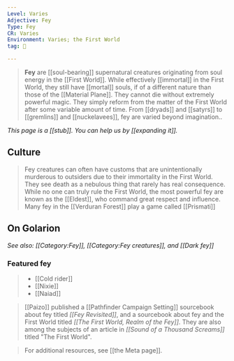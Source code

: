 ```yaml
---
Level: Varies
Adjective: Fey
Type: Fey
CR: Varies
Environment: Varies; the First World
tag: 👹

---
```


>  **Fey** are [[soul-bearing]] supernatural creatures originating from soul energy in the [[First World]]. While effectively [[immortal]] in the First World, they still have [[mortal]] souls, if of a different nature than those of the [[Material Plane]]. They cannot die without extremely powerful magic. They simply reform from the matter of the First World after some variable amount of time. From [[dryads]] and [[satyrs]] to [[gremlins]] and [[nuckelavees]], fey are varied beyond imagination..



*This page is a [[stub]]. You can help us by [[expanding it]].*



## Culture

>  Fey creatures can often have customs that are unintentionally murderous to outsiders due to their immortality in the First World. They see death as a nebulous thing that rarely has real consequence.
>  While no one can truly rule the First World, the most powerful fey are known as the [[Eldest]], who command great respect and influence.
>  Many fey in the [[Verduran Forest]] play a game called [[Prismati]]


## On Golarion

*See also: [[Category:Fey]], [[Category:Fey creatures]], and [[Dark fey]]*

### Featured fey

>  - [[Cold rider]]
>  - [[Nixie]]
>  - [[Naiad]]

>  [[Paizo]] published a [[Pathfinder Campaign Setting]] sourcebook about fey titled *[[Fey Revisited]]*, and a sourcebook about fey and the First World titled *[[The First World, Realm of the Fey]]*. They are also among the subjects of an article in *[[Sound of a Thousand Screams]]* titled "The First World".

>  For additional resources, see [[the Meta page]].





